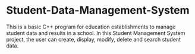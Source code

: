 # Student-Data-Management-System
This is a basic C++ program for education establishments to manage student data and results in a school. 
In this Student Management System project, the user can create, display, modify, delete and search student data.
